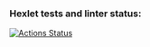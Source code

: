 ### Hexlet tests and linter status:
[![Actions Status](https://github.com/yonkis1995/frontend-project-44/actions/workflows/hexlet-check.yml/badge.svg)](https://github.com/yonkis1995/frontend-project-44/actions)